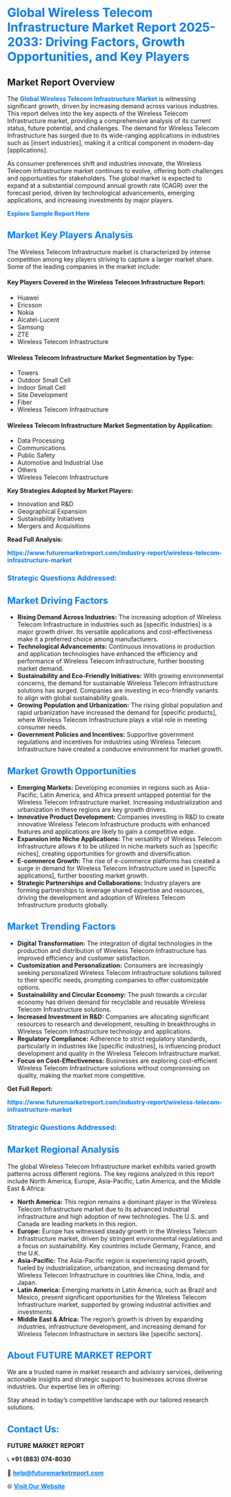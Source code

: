 <h1 style="color: #007BFF;">Global Wireless Telecom Infrastructure Market Report 2025-2033: Driving Factors, Growth Opportunities, and Key Players</h1>

<section id="overview">
<h2>Market Report Overview</h2>
<p>The <a href="https://www.futuremarketreport.com/industry-report/wireless-telecom-infrastructure-market" style="color: #007BFF; text-decoration: none;"><strong>Global Wireless Telecom Infrastructure Market</strong></a> is witnessing significant growth, driven by increasing demand across various industries. This report delves into the key aspects of the Wireless Telecom Infrastructure market, providing a comprehensive analysis of its current status, future potential, and challenges. The demand for Wireless Telecom Infrastructure has surged due to its wide-ranging applications in industries such as [insert industries], making it a critical component in modern-day [applications].</p>
<p>As consumer preferences shift and industries innovate, the Wireless Telecom Infrastructure market continues to evolve, offering both challenges and opportunities for stakeholders. The global market is expected to expand at a substantial compound annual growth rate (CAGR) over the forecast period, driven by technological advancements, emerging applications, and increasing investments by major players.</p>
</section>

<section id="overview">
<p><a href="https://www.futuremarketreport.com/request-sample/reportId=99013" style="color: #007BFF; text-decoration: none;"><strong>Explore Sample Report Here</strong></a></p>
</section>

<section id="key-players">
<h2 style="color: #007BFF;">Market Key Players Analysis</h2>
<p>The Wireless Telecom Infrastructure market is characterized by intense competition among key players striving to capture a larger market share. Some of the leading companies in the market include:</p>
<h4>Key Players Covered in the Wireless Telecom Infrastructure Report:</h4>
<ul><li>Huawei</li><li>Ericsson</li><li>Nokia</li><li>Alcatel-Lucent</li><li>Samsung</li><li>ZTE</li><li>Wireless Telecom Infrastructure</li></ul>
<h4>Wireless Telecom Infrastructure Market Segmentation by Type:</h4>
<ul><li>Towers</li><li>Outdoor Small Cell</li><li>Indoor Small Cell</li><li>Site Development</li><li>Fiber</li><li>Wireless Telecom Infrastructure</li></ul>

<h4>Wireless Telecom Infrastructure Market Segmentation by Application:</h4>
<ul><li>Data Processing</li><li>Communications</li><li>Public Safety</li><li>Automotive and Industrial Use</li><li>Others</li><li>Wireless Telecom Infrastructure</li></ul>
<p><strong>Key Strategies Adopted by Market Players:</strong></p>
<ul>
<li>Innovation and R&D</li>
<li>Geographical Expansion</li>
<li>Sustainability Initiatives</li>
<li>Mergers and Acquisitions</li>
</ul>
</section>

<section>
<p><strong>Read Full Analysis: </strong></p><a href="https://www.futuremarketreport.com/industry-report/wireless-telecom-infrastructure-market" style="color: #007BFF; text-decoration: none;"><strong>https://www.futuremarketreport.com/industry-report/wireless-telecom-infrastructure-market</strong></a>
<h3 style="color: #007BFF;">Strategic Questions Addressed:</h3>
</section>

<section id="driving-factors">
<h2 style="color: #007BFF;">Market Driving Factors</h2>
<ul>
<li><strong>Rising Demand Across Industries:</strong> The increasing adoption of Wireless Telecom Infrastructure in industries such as [specific industries] is a major growth driver. Its versatile applications and cost-effectiveness make it a preferred choice among manufacturers.</li>
<li><strong>Technological Advancements:</strong> Continuous innovations in production and application technologies have enhanced the efficiency and performance of Wireless Telecom Infrastructure, further boosting market demand.</li>
<li><strong>Sustainability and Eco-Friendly Initiatives:</strong> With growing environmental concerns, the demand for sustainable Wireless Telecom Infrastructure solutions has surged. Companies are investing in eco-friendly variants to align with global sustainability goals.</li>
<li><strong>Growing Population and Urbanization:</strong> The rising global population and rapid urbanization have increased the demand for [specific products], where Wireless Telecom Infrastructure plays a vital role in meeting consumer needs.</li>
<li><strong>Government Policies and Incentives:</strong> Supportive government regulations and incentives for industries using Wireless Telecom Infrastructure have created a conducive environment for market growth.</li>
</ul>
</section>

<section id="growth-opportunities">
<h2 style="color: #007BFF;">Market Growth Opportunities</h2>
<ul>
<li><strong>Emerging Markets:</strong> Developing economies in regions such as Asia-Pacific, Latin America, and Africa present untapped potential for the Wireless Telecom Infrastructure market. Increasing industrialization and urbanization in these regions are key growth drivers.</li>
<li><strong>Innovative Product Development:</strong> Companies investing in R&D to create innovative Wireless Telecom Infrastructure products with enhanced features and applications are likely to gain a competitive edge.</li>
<li><strong>Expansion into Niche Applications:</strong> The versatility of Wireless Telecom Infrastructure allows it to be utilized in niche markets such as [specific niches], creating opportunities for growth and diversification.</li>
<li><strong>E-commerce Growth:</strong> The rise of e-commerce platforms has created a surge in demand for Wireless Telecom Infrastructure used in [specific applications], further boosting market growth.</li>
<li><strong>Strategic Partnerships and Collaborations:</strong> Industry players are forming partnerships to leverage shared expertise and resources, driving the development and adoption of Wireless Telecom Infrastructure products globally.</li>
</ul>
</section>

<section id="trending-factors">
<h2 style="color: #007BFF;">Market Trending Factors</h2>
<ul>
<li><strong>Digital Transformation:</strong> The integration of digital technologies in the production and distribution of Wireless Telecom Infrastructure has improved efficiency and customer satisfaction.</li>
<li><strong>Customization and Personalization:</strong> Consumers are increasingly seeking personalized Wireless Telecom Infrastructure solutions tailored to their specific needs, prompting companies to offer customizable options.</li>
<li><strong>Sustainability and Circular Economy:</strong> The push towards a circular economy has driven demand for recyclable and reusable Wireless Telecom Infrastructure solutions.</li>
<li><strong>Increased Investment in R&D:</strong> Companies are allocating significant resources to research and development, resulting in breakthroughs in Wireless Telecom Infrastructure technology and applications.</li>
<li><strong>Regulatory Compliance:</strong> Adherence to strict regulatory standards, particularly in industries like [specific industries], is influencing product development and quality in the Wireless Telecom Infrastructure market.</li>
<li><strong>Focus on Cost-Effectiveness:</strong> Businesses are exploring cost-efficient Wireless Telecom Infrastructure solutions without compromising on quality, making the market more competitive.</li>
</ul>
</section>

<section>
<p><strong>Get Full Report: </strong></p><a href="https://www.futuremarketreport.com/industry-report/wireless-telecom-infrastructure-market" style="color: #007BFF; text-decoration: none;"><strong>https://www.futuremarketreport.com/industry-report/wireless-telecom-infrastructure-market</strong></a>
<h3 style="color: #007BFF;">Strategic Questions Addressed:</h3>
</section>


<section id="regional-analysis">
<h2 style="color: #007BFF;">Market Regional Analysis</h2>
<p>The global Wireless Telecom Infrastructure market exhibits varied growth patterns across different regions. The key regions analyzed in this report include North America, Europe, Asia-Pacific, Latin America, and the Middle East & Africa:</p>
<ul>
<li><strong>North America:</strong> This region remains a dominant player in the Wireless Telecom Infrastructure market due to its advanced industrial infrastructure and high adoption of new technologies. The U.S. and Canada are leading markets in this region.</li>
<li><strong>Europe:</strong> Europe has witnessed steady growth in the Wireless Telecom Infrastructure market, driven by stringent environmental regulations and a focus on sustainability. Key countries include Germany, France, and the U.K.</li>
<li><strong>Asia-Pacific:</strong> The Asia-Pacific region is experiencing rapid growth, fueled by industrialization, urbanization, and increasing demand for Wireless Telecom Infrastructure in countries like China, India, and Japan.</li>
<li><strong>Latin America:</strong> Emerging markets in Latin America, such as Brazil and Mexico, present significant opportunities for the Wireless Telecom Infrastructure market, supported by growing industrial activities and investments.</li>
<li><strong>Middle East & Africa:</strong> The region’s growth is driven by expanding industries, infrastructure development, and increasing demand for Wireless Telecom Infrastructure in sectors like [specific sectors].</li>
</ul>
</section>

<footer>
<h2 style="color: #007BFF;">About FUTURE MARKET REPORT</h2>
<p>We are a trusted name in market research and advisory services, delivering actionable insights and strategic support to businesses across diverse industries. Our expertise lies in offering:</p>

<p>Stay ahead in today’s competitive landscape with our tailored research solutions.</p>

<h2 style="color: #007BFF;">Contact Us:</h2>
<p><strong>FUTURE MARKET REPORT</strong></p>
<p>📞 <strong>+91 (883) 074-8030</strong></p>
<p>📧 <strong><a href="mailto:help@futuremarketreport.com" style="color: #007BFF;">help@futuremarketreport.com</a></strong></p>
<p>🌐 <strong><a href="https://www.futuremarketreport.com/" style="color: #007BFF;">Visit Our Website</a></strong></p>
</footer>